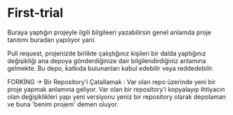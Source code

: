# First-trial
Buraya yaptığın projeyle ilgili bilgileeri yazabilirsin genel anlamda proje tanıtımı buradan yapılıyor yani.

Pull request, projenizde birlikte çalıştığınız kişileri bir dalda yaptığınız değişikliği ana depoya gönderdiğinize dair bilgilendirdiğiniz anlamına gelmekte. Bu depo, katkıda bulunanları kabul edebilir veya reddedebilir.

FORKİNG -> Bir Repository'i Çatallamak : Var olan repo üzerinde yeni bir proje yapmak anlamına geliyor. 
        Var olan bir repository'i kopyalayıp ihtiyacın olan değişiklikleri yapı yeni versiyonu yeniz bir repository olarak depolaman ve buna 'benim projem' demen oluyor.
        
        
